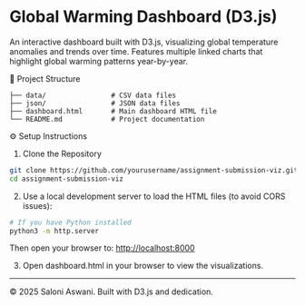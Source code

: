 # Global Warming Dashboard (D3.js)
An interactive dashboard built with D3.js, visualizing global temperature anomalies and trends over time.
Features multiple linked charts that highlight global warming patterns year-by-year.

📂 Project Structure
```text
├── data/                # CSV data files
├── json/                # JSON data files
├── dashboard.html       # Main dashboard HTML file
└── README.md            # Project documentation
```

⚙️ Setup Instructions
1. Clone the Repository
```bash
git clone https://github.com/yourusername/assignment-submission-viz.git
cd assignment-submission-viz
```
2. Use a local development server to load the HTML files (to avoid CORS issues):
```bash
# If you have Python installed
python3 -m http.server
```
Then open your browser to: [http://localhost:8000](http://localhost:8000)

3. Open dashboard.html in your browser to view the visualizations.

---

© 2025 Saloni Aswani. Built with D3.js and dedication.
